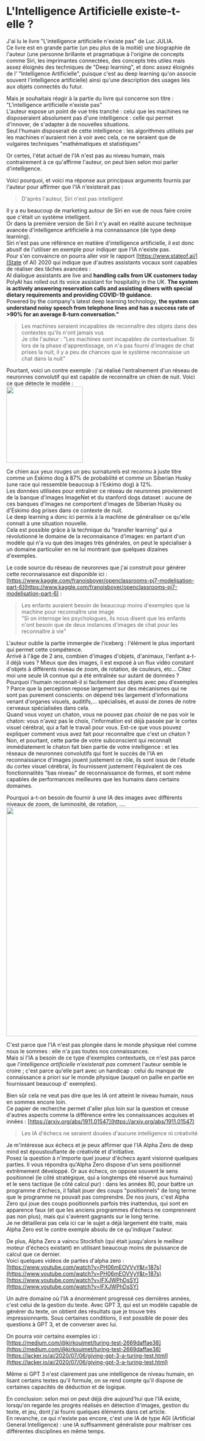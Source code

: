 # L'Intelligence Artificielle existe-t-elle ?

J'ai lu le livre "L'intelligence artificielle n'existe pas" de Luc JULIA.   
Ce livre est en grande partie (un peu plus de la moitié) une biographie de l'auteur 
(une personne brillante et pragmatique à l'origine de concepts comme Siri, les imprimantes connectées, des concepts très utiles mais assez éloignés des techniques de "Deep learning", et donc assez éloignés de l' "Intelligence Artificielle", puisque c'est au deep learning qu'on associe souvent l'intelligence artificielle) 
ainsi qu'une description des usages liés aux objets connectés du futur.  

Mais je souhaitais réagir à la partie du livre qui concerne son titre : "L'intelligence artificielle n'existe pas"  
L'auteur expose un point de vue très tranché : celui que les machines ne disposeraient absolument pas d'une intelligence : 
celle qui permet d'innover, de s'adapter à de nouvelles situations.  
Seul l'humain disposerait de cette intelligence : les algorithmes utilisés par les machines n'auraient rien à voir avec cela, 
ce ne seraient que de vulgaires techniques "mathématiques et statistiques"  

Or certes, l'état actuel de l'IA n'est pas au niveau humain, mais contrairement à ce qu'affirme l'auteur, on peut bien selon moi parler d'intelligence.

Voici pourquoi, et voici ma réponse aux principaux arguments fournis par l'auteur pour affirmer que l'IA n'existerait pas :

> D'après l'auteur, Siri n'est pas intelligent

Il y a eu beaucoup de marketing autour de Siri en vue de nous faire croire que c'était un système intelligent.  
Or dans la première version de Siri il n'y avait en réalité aucune technique avancée d'intelligence artificielle à ma connaissance (de type deep learning).  
Siri n'est pas une référence en matière d'intelligence artificielle, il est donc abusif de l'utiliser en exemple pour indiquer que l'IA n'existe pas.  
Pour s'en convaincre on pourra aller voir le rapport [https://www.stateof.ai/](State of AI) 2020 qui indique que d'autres assistants vocaux sont capables de réaliser des tâches avancées :  
AI dialogue assistants are live and **handling calls from UK customers today**  
PolyAI has rolled out its voice assistant for hospitality in the UK. **The system is actively answering reservation calls and assisting diners with special dietary requirements and providing COVID-19 guidance.**  
Powered by the company's latest deep learning technology, **the system can understand noisy speech from telephone lines and has a success rate of >90% for an average 8-turn conversation."**

> Les machines seraient incapables de reconnaître des objets dans des contextes qu'ils n'ont jamais vus  
> Je cite l'auteur : "Les machines sont incapables de contextualiser. Si lors de la phase d'apprentissage, on n'a pas fourni d'images de chat prises la nuit, il y a peu de chances que le système reconnaisse un chat dans la nuit"  

Pourtant, voici un contre exemple : j'ai réalisé l'entraînement d'un réseau de neuronnes convolutif qui est capable de reconnaître un chien de nuit. Voici ce que détecte le modèle :  
<img src="https://blog.analysons.com/images/Screenshot_20201008-231908.jpg" width="200">

Ce chien aux yeux rouges un peu surnaturels est reconnu à juste titre comme un Eskimo dog à 87% de probabilité et comme un Siberian Husky (une race qui ressemble beaucoup à l'Eskimo dog) à 12%.  
Les données utilisées pour entraîner ce réseau de neuronnes proviennent de la banque d'images ImageNet et du stanford dogs dataset : aucune de ces banques d'images ne comportent d'images de Siberian Husky ou d'Eskimo dog prises dans ce contexte de nuit.  
Le deep learning a donc ici permis à la machine de généraliser ce qu'elle connait à une situation nouvelle.  
Cela est possible grâce à la technique du "transfer learning" qui a révolutionné le domaine de la reconnaisance d'images: en partant d'un modèle qui n'a vu que des images très générales, on peut le spécialiser à un domaine particulier en ne lui montrant que quelques dizaines d'exemples.

Le code source du réseau de neuronnes que j'ai construit pour générer cette reconnaissance est disponible ici :
[https://www.kaggle.com/franoisboyer/openclassrooms-pj7-modelisation-part-6](https://www.kaggle.com/franoisboyer/openclassrooms-pj7-modelisation-part-6) :  

> Les enfants auraient besoin de beaucoup moins d'exemples que la machine pour reconnaître une image  
> "Si on interroge les psychologues, ils nous disent que les enfants n'ont besoin que de deux instances d'images de chat pour les reconnaître à vie"  

L'auteur oublie la partie immergée de l'iceberg : l'élément le plus important qui permet cette compétence.  
Arrivé à l'âge de 2 ans, combien d'images d'objets, d'animaux, l'enfant a-t-il déjà vues ? Mieux que des images, il est exposé à un flux vidéo constant d'objets à différents niveau de zoom, de rotation, de couleurs, etc... Citez moi une seule IA connue qui a été entraînée sur autant de données ?   
Pourquoi l'humain reconnait-il si facilement des objets avec peu d'exemples ? Parce que la perception repose largement sur des mécanismes qui ne sont pas purement conscients: on dépend très largement d'informations venant d'organes visuels, auditifs,... spécialisés, et aussi de zones de notre cerveaux spécialisées dans cela.  
Quand vous voyez un chaton, vous ne pouvez pas *choisir* de ne pas voir le chaton: vous n'avez pas le choix, l'information est déjà passée par le cortex visuel cérébral, qui a fait le travail pour vous. Est-ce que vous pouvez expliquer comment vous avez fait pour reconnaître que c'est un chaton ? Non, et pourtant, cette partie de votre subconscient qui reconnaît immédiatement le chaton fait bien partie de votre intelligence : et les réseaux de neuronnes convolutifs qui font le succès de l'IA en reconnaissance d'images jouent justement ce rôle, ils sont issus de l'étude du cortex visuel cérébral, ils fournissent justement l'équivalent de ces fonctionnalités "bas niveau" de reconnaissance de formes, et sont même capables de performances meilleures que les humains dans certains domaines.  

Pourquoi a-t-on besoin de fournir à une IA des images avec différents niveaux de zoom, de luminosité, de rotation, ....  
<img src="https://blog.analysons.com/images/Data augmentation.png" width="600">

C'est parce que l'IA n'est pas plongée dans le monde physique réel comme nous le sommes : elle n'a pas toutes nos connaissances.  
Mais si l'IA a besoin de ce type d'exemples contextuels, ce n'est pas parce que *l'intelligence artificielle n'existerait pas* comment l'auteur semble le croire ; c'est parce qu'elle part avec un handicap : celui du manque de connaissance a priori sur le monde physique (auquel on pallie en partie en fournissant beaucoup d' exemples).  

Bien sûr cela ne veut pas dire que les IA ont atteint le niveau humain, nous en sommes encore loin.  
Ce papier de recherche permet d'aller plus loin sur la question et creuse d'autres aspects comme la différence entre les connaissances acquises et innées : [https://arxiv.org/abs/1911.01547](https://arxiv.org/abs/1911.01547)  

> Les IA d'échecs ne seraient douées d'aucune intelligence ni créativité  

Je m'intéresse aux échecs et je peux affirmer que l'IA Alpha Zero de deep mind est époustouflante de créativité et d'initiative.  
Posez la question à n'importe quel joueur d'échecs ayant visionné quelques parties. Il vous répondra qu'Alpha Zero dispose d'un sens positionnel extrêmement développé. Or aux échecs, on oppose souvent le sens positionnel (le côté stratégique, qui a longtemps été réservé aux humains) et le sens tactique (le côté calcul pur) : dans les années 80, pour battre un programme d'échecs, il fallait jouer des coups "positionnels" de long terme que le programme ne pouvait pas comprendre.  De nos jours, c'est Alpha Zero qui joue des coups positionnels parfois très inattendus, qui sont en apparence faux (et que les anciens programmes d'échecs ne comprennent pas non plus), mais qui s'avèrent gagnants sur le long terme.  
Je ne détaillerai pas cela ici car le sujet a déjà largement été traité, mais Alpha Zero est le contre exemple absolu de ce qu'indique l'auteur.

De plus, Alpha Zero a vaincu Stockfish (qui était jusqu'alors le meilleur moteur d'échecs existant) en utilisant beaucoup moins de puissance de calcul que ce dernier.  
Voici quelques vidéos de parties d'alpha zero :  
[https://www.youtube.com/watch?v=PH06mEOVVyY&t=187s](https://www.youtube.com/watch?v=PH06mEOVVyY&t=187s)  
[https://www.youtube.com/watch?v=lFXJWPhDsSY](https://www.youtube.com/watch?v=lFXJWPhDsSY)

Un autre domaine où l'IA a énormément progressé ces dernières années, c'est celui de la gestion du texte.
Avec GPT 3, qui est un modèle capable de générer du texte, on obtient des résultats que je trouve très impressionnants.
Sous certaines conditions, il est possible de poser des questions à GPT 3, et de converser avec lui.

On pourra voir certains exemples ici :
[https://medium.com/@kirkouimet/turing-test-2669daffae38](https://medium.com/@kirkouimet/turing-test-2669daffae38)  
[https://lacker.io/ai/2020/07/06/giving-gpt-3-a-turing-test.html](https://lacker.io/ai/2020/07/06/giving-gpt-3-a-turing-test.html)  

Même si GPT 3 n'est clairement pas une intelligence de niveau humain, en lisant certains textes qu'il formule, on se rend compte qu'il dispose de certaines capacités de déduction et de logique.  

En conclusion: selon moi on peut déjà dire aujourd'hui que l'IA existe, lorsqu'on regarde les progrès réalisés en détection d'images, gestion du texte, et jeu, dont j'ai fourni quelques éléments dans cet article.    
En revanche, ce qui n'existe pas encore, c'est une IA de type AGI (Artificial General Intelligence) : une IA suffisamment généraliste pour maîtriser ces différentes disciplines en même temps.  






